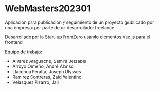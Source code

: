 # WebMasters202301

Aplicación para publicacion y seguimiento de un proyecto (publicado por una empresa) por parte de un desarrollador freelance.

Desarrollado por la Start-up FromZero usando elementos Vue.js para el frontend

Equipo de trabajo:
- Alvarez Araguache, Samira Jetzabel
- Arroyo Ormeño, André Alonso
- Llacchua Peralta, Joseph Ulysses
- Ramirez Contreras, Zaid Valentino
- Velasquez Pizarro, Jair
